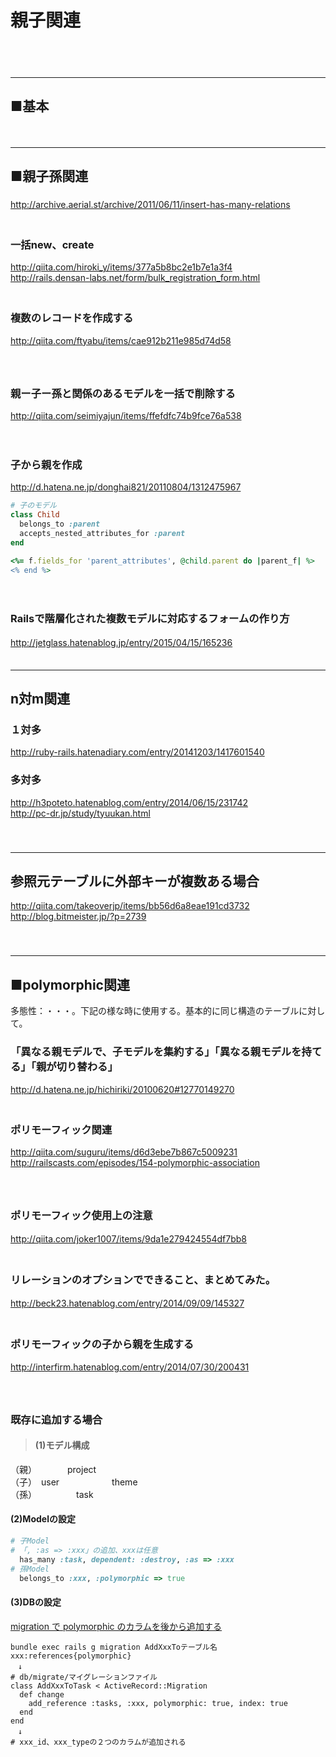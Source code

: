# 親子関連

　  
　  
- - - 
## ■基本

　  
- - - 
## ■親子孫関連
###
http://archive.aerial.st/archive/2011/06/11/insert-has-many-relations  
　  

### 一括new、create
http://qiita.com/hiroki_y/items/377a5b8bc2e1b7e1a3f4  
http://rails.densan-labs.net/form/bulk_registration_form.html  
　  

### 複数のレコードを作成する
http://qiita.com/ftyabu/items/cae912b211e985d74d58  
　  
　  
### 親ー子ー孫と関係のあるモデルを一括で削除する
http://qiita.com/seimiyajun/items/ffefdfc74b9fce76a538

　  
### 子から親を作成
http://d.hatena.ne.jp/donghai821/20110804/1312475967  
```ruby
# 子のモデル
class Child
  belongs_to :parent
  accepts_nested_attributes_for :parent
end
```
```ruby
<%= f.fields_for 'parent_attributes', @child.parent do |parent_f| %>
<% end %>
```
　  
### Railsで階層化された複数モデルに対応するフォームの作り方
http://jetglass.hatenablog.jp/entry/2015/04/15/165236
　  
　  
- - - 
## n対m関連
### １対多
http://ruby-rails.hatenadiary.com/entry/20141203/1417601540  
### 多対多
http://h3poteto.hatenablog.com/entry/2014/06/15/231742  
http://pc-dr.jp/study/tyuukan.html  
　  
　  
- - - 
## 参照元テーブルに外部キーが複数ある場合
http://qiita.com/takeoverjp/items/bb56d6a8eae191cd3732  
http://blog.bitmeister.jp/?p=2739  
　  
　  
- - - 
## ■polymorphic関連
多態性：・・・。下記の様な時に使用する。基本的に同じ構造のテーブルに対して。
　  

### 「異なる親モデルで、子モデルを集約する」「異なる親モデルを持てる」「親が切り替わる」
http://d.hatena.ne.jp/hichiriki/20100620#12770149270  
　  

### ポリモーフィック関連
http://qiita.com/suguru/items/d6d3ebe7b867c5009231  
http://railscasts.com/episodes/154-polymorphic-association  
　  
　  
### ポリモーフィック使用上の注意
http://qiita.com/joker1007/items/9da1e279424554df7bb8
　  
　  
### リレーションのオプションでできること、まとめてみた。
http://beck23.hatenablog.com/entry/2014/09/09/145327
　  
　  
### ポリモーフィックの子から親を生成する
http://interfirm.hatenablog.com/entry/2014/07/30/200431  
　  
　  
### 既存に追加する場合
>#### (1)モデル構成
（親）　　　　project  
（子）　user　　　　　　theme  
（孫）　　　　　task
#### (2)Modelの設定  
```ruby
# 子Model
# 「, :as => :xxx」の追加、xxxは任意
  has_many :task, dependent: :destroy, :as => :xxx
# 孫Model
  belongs_to :xxx, :polymorphic => true
```
#### (3)DBの設定
[migration で polymorphic のカラムを後から追加する](http://qiita.com/yutackall/items/210aa0cb8859aa45af07)
```
bundle exec rails g migration AddXxxToテーブル名 xxx:references{polymorphic}
　↓
# db/migrate/マイグレーションファイル
class AddXxxToTask < ActiveRecord::Migration
  def change
    add_reference :tasks, :xxx, polymorphic: true, index: true
  end
end
　↓
# xxx_id、xxx_typeの２つのカラムが追加される
```


